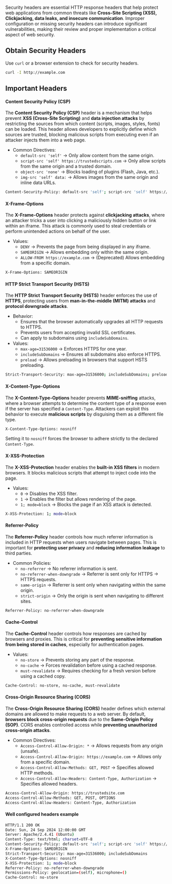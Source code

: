Security headers are essential HTTP response headers that help protect web applications from common threats like **Cross-Site Scripting (XSS), Clickjacking, data leaks, and insecure communication**. Improper configuration or missing security headers can introduce significant vulnerabilities, making their review and proper implementation a critical aspect of web security.

## Obtain Security Headers
Use `curl` or a browser extension to check for security headers.
```bash
curl -I http://example.com
```

## Important Headers 

#### Content Security Policy (CSP)

The **Content Security Policy (CSP)** header is a mechanism that helps prevent **XSS (Cross-Site Scripting)** and **data injection attacks** by restricting the sources from which content (scripts, images, styles, fonts) can be loaded. This header allows developers to explicitly define which sources are trusted, blocking malicious scripts from executing even if an attacker injects them into a web page.

- Common Directives:
    - `default-src 'self'` → Only allow content from the same origin.
    - `script-src 'self' https://trustedscripts.com` → Only allow scripts from the same origin and a trusted domain.
    - `object-src 'none'` → Blocks loading of plugins (Flash, Java, etc.).
    - `img-src 'self' data:` → Allows images from the same origin and inline data URLs.

```bash
Content-Security-Policy: default-src 'self'; script-src 'self' https://trustedscripts.com
```

#### X-Frame-Options

The **X-Frame-Options** header protects against **clickjacking attacks**, where an attacker tricks a user into clicking a maliciously hidden button or link within an iframe. This attack is commonly used to steal credentials or perform unintended actions on behalf of the user.

- Values:
    - `DENY` → Prevents the page from being displayed in any iframe.
    - `SAMEORIGIN` → Allows embedding only within the same origin.
    - `ALLOW-FROM https://example.com` → (Deprecated) Allows embedding from a specific domain.

```bash
X-Frame-Options: SAMEORIGIN
```

#### HTTP Strict Transport Security (HSTS)

The **HTTP Strict Transport Security (HSTS)** header enforces the use of **HTTPS**, protecting users from **man-in-the-middle (MITM) attacks** and **protocol downgrade attacks**.

- Behavior: 
    - Ensures that the browser automatically upgrades all HTTP requests to HTTPS.
    - Prevents users from accepting invalid SSL certificates.
    - Can apply to subdomains using `includeSubDomains`.
- Values:
	- `max-age=31536000` → Enforces HTTPS for one year.
	- `includeSubDomains` → Ensures all subdomains also enforce HTTPS.
	- `preload` → Allows preloading in browsers that support HSTS preloading.
```bash
Strict-Transport-Security: max-age=31536000; includeSubDomains; preload
```

#### X-Content-Type-Options

The **X-Content-Type-Options** header prevents **MIME-sniffing** attacks, where a browser attempts to determine the content type of a response even if the server has specified a `Content-Type`. Attackers can exploit this behavior to execute **malicious scripts** by disguising them as a different file type.

```bash
X-Content-Type-Options: nosniff
```

Setting it to `nosniff` forces the browser to adhere strictly to the declared `Content-Type`.

#### X-XSS-Protection

The **X-XSS-Protection** header enables the **built-in XSS filters** in modern browsers. It blocks malicious scripts that attempt to inject code into the page.

- Values:
    - `0` → Disables the XSS filter.
    - `1` → Enables the filter but allows rendering of the page.
    - `1; mode=block` → Blocks the page if an XSS attack is detected.

```bash
X-XSS-Protection: 1; mode=block
```

#### Referrer-Policy

The **Referrer-Policy** header controls how much referrer information is included in HTTP requests when users navigate between pages. This is important for **protecting user privacy** and **reducing information leakage** to third parties.

- Common Policies:
    - `no-referrer` → No referrer information is sent.
    - `no-referrer-when-downgrade` → Referrer is sent only for HTTPS → HTTPS requests.
    - `same-origin` → Referrer is sent only when navigating within the same origin.
    - `strict-origin` → Only the origin is sent when navigating to different sites.
```bash
Referrer-Policy: no-referrer-when-downgrade
```


#### Cache-Control

The **Cache-Control** header controls how responses are cached by browsers and proxies. This is critical for **preventing sensitive information from being stored in caches**, especially for authentication pages.

- Values:
	- `no-store` → Prevents storing any part of the response.
	- `no-cache` → Forces revalidation before using a cached response.
	- `must-revalidate` → Requires checking for a fresh version before using a cached copy.
```bash
Cache-Control: no-store, no-cache, must-revalidate
```

#### Cross-Origin Resource Sharing (CORS)

The **Cross-Origin Resource Sharing (CORS)** header defines which external domains are allowed to make requests to a web server. By default, **browsers block cross-origin requests** due to the **Same-Origin Policy (SOP)**. CORS enables controlled access while **preventing unauthorized cross-origin attacks**.

- Common Directives:
    - `Access-Control-Allow-Origin: *` → Allows requests from any origin (unsafe).
    - `Access-Control-Allow-Origin: https://example.com` → Allows only from a specific domain.
    - `Access-Control-Allow-Methods: GET, POST` → Specifies allowed HTTP methods.
    - `Access-Control-Allow-Headers: Content-Type, Authorization` → Specifies allowed headers.

```bash
Access-Control-Allow-Origin: https://trustedsite.com
Access-Control-Allow-Methods: GET, POST, OPTIONS
Access-Control-Allow-Headers: Content-Type, Authorization
```

#### Well configured headers example
```bash
HTTP/1.1 200 OK
Date: Sun, 24 Sep 2024 12:00:00 GMT
Server: Apache/2.4.41 (Ubuntu)
Content-Type: text/html; charset=UTF-8
Content-Security-Policy: default-src 'self'; script-src 'self' https://trustedscripts.com
X-Frame-Options: SAMEORIGIN
Strict-Transport-Security: max-age=31536000; includeSubDomains
X-Content-Type-Options: nosniff
X-XSS-Protection: 1; mode=block
Referrer-Policy: no-referrer-when-downgrade
Permissions-Policy: geolocation=(self), microphone=()
Cache-Control: no-store
```